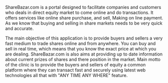ShareBazar.com is a portal designed to facilitate companies and customers who deals in direct equity market to come online and do transactions. It offers services like online share purchase, and sell, Making on line payment. As we know that buying and selling in share markets needs to be very quick and accurate.


The main objective of this application is to provide buyers and sellers a very fast medium to trade shares online and from anywhere. You can buy and sell in real time, which means that you know the exact price at which you are dealing. ShareBazar.com is also aims at providing up to date information about current prizes of shares and there position in the market. Main motto of the clinic is to provide the buyers and sellers of equity a common platform where they can transact fast and securely using latest web technologies all that with "ANY TIME ANY WHERE" feature.